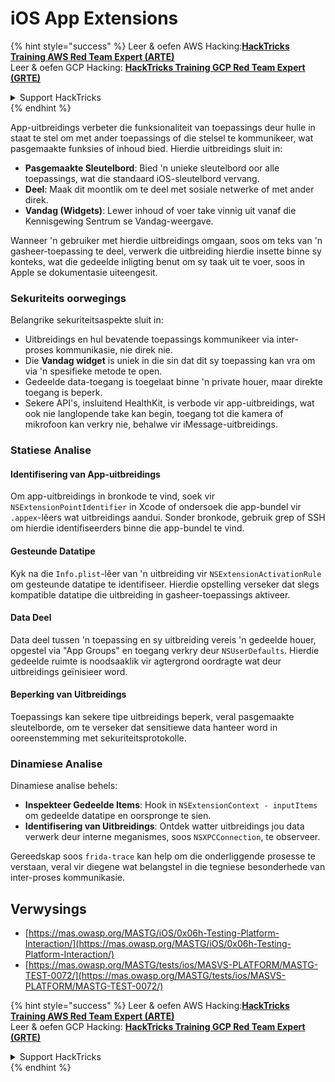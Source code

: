 # iOS App Extensions

{% hint style="success" %}
Leer & oefen AWS Hacking:<img src="/.gitbook/assets/arte.png" alt="" data-size="line">[**HackTricks Training AWS Red Team Expert (ARTE)**](https://training.hacktricks.xyz/courses/arte)<img src="/.gitbook/assets/arte.png" alt="" data-size="line">\
Leer & oefen GCP Hacking: <img src="/.gitbook/assets/grte.png" alt="" data-size="line">[**HackTricks Training GCP Red Team Expert (GRTE)**<img src="/.gitbook/assets/grte.png" alt="" data-size="line">](https://training.hacktricks.xyz/courses/grte)

<details>

<summary>Support HackTricks</summary>

* Kyk na die [**subskripsie planne**](https://github.com/sponsors/carlospolop)!
* **Sluit aan by die** 💬 [**Discord groep**](https://discord.gg/hRep4RUj7f) of die [**telegram groep**](https://t.me/peass) of **volg** ons op **Twitter** 🐦 [**@hacktricks\_live**](https://twitter.com/hacktricks\_live)**.**
* **Deel hacking truuks deur PRs in te dien na die** [**HackTricks**](https://github.com/carlospolop/hacktricks) en [**HackTricks Cloud**](https://github.com/carlospolop/hacktricks-cloud) github repos.

</details>
{% endhint %}

App-uitbreidings verbeter die funksionaliteit van toepassings deur hulle in staat te stel om met ander toepassings of die stelsel te kommunikeer, wat pasgemaakte funksies of inhoud bied. Hierdie uitbreidings sluit in:

- **Pasgemaakte Sleutelbord**: Bied 'n unieke sleutelbord oor alle toepassings, wat die standaard iOS-sleutelbord vervang.
- **Deel**: Maak dit moontlik om te deel met sosiale netwerke of met ander direk.
- **Vandag (Widgets)**: Lewer inhoud of voer take vinnig uit vanaf die Kennisgewing Sentrum se Vandag-weergave.

Wanneer 'n gebruiker met hierdie uitbreidings omgaan, soos om teks van 'n gasheer-toepassing te deel, verwerk die uitbreiding hierdie insette binne sy konteks, wat die gedeelde inligting benut om sy taak uit te voer, soos in Apple se dokumentasie uiteengesit.

### **Sekuriteits oorwegings**

Belangrike sekuriteitsaspekte sluit in:

- Uitbreidings en hul bevatende toepassings kommunikeer via inter-proses kommunikasie, nie direk nie.
- Die **Vandag widget** is uniek in die sin dat dit sy toepassing kan vra om via 'n spesifieke metode te open.
- Gedeelde data-toegang is toegelaat binne 'n private houer, maar direkte toegang is beperk.
- Sekere API's, insluitend HealthKit, is verbode vir app-uitbreidings, wat ook nie langlopende take kan begin, toegang tot die kamera of mikrofoon kan verkry nie, behalwe vir iMessage-uitbreidings.

### Statiese Analise

#### **Identifisering van App-uitbreidings**

Om app-uitbreidings in bronkode te vind, soek vir `NSExtensionPointIdentifier` in Xcode of ondersoek die app-bundel vir `.appex`-lêers wat uitbreidings aandui. Sonder bronkode, gebruik grep of SSH om hierdie identifiseerders binne die app-bundel te vind.

#### **Gesteunde Datatipe**

Kyk na die `Info.plist`-lêer van 'n uitbreiding vir `NSExtensionActivationRule` om gesteunde datatipe te identifiseer. Hierdie opstelling verseker dat slegs kompatible datatipe die uitbreiding in gasheer-toepassings aktiveer.

#### **Data Deel**

Data deel tussen 'n toepassing en sy uitbreiding vereis 'n gedeelde houer, opgestel via "App Groups" en toegang verkry deur `NSUserDefaults`. Hierdie gedeelde ruimte is noodsaaklik vir agtergrond oordragte wat deur uitbreidings geïnisieer word.

#### **Beperking van Uitbreidings**

Toepassings kan sekere tipe uitbreidings beperk, veral pasgemaakte sleutelborde, om te verseker dat sensitiewe data hanteer word in ooreenstemming met sekuriteitsprotokolle.

### Dinamiese Analise

Dinamiese analise behels:

- **Inspekteer Gedeelde Items**: Hook in `NSExtensionContext - inputItems` om gedeelde datatipe en oorspronge te sien.
- **Identifisering van Uitbreidings**: Ontdek watter uitbreidings jou data verwerk deur interne meganismes, soos `NSXPCConnection`, te observeer.

Gereedskap soos `frida-trace` kan help om die onderliggende prosesse te verstaan, veral vir diegene wat belangstel in die tegniese besonderhede van inter-proses kommunikasie.

## Verwysings
* [https://mas.owasp.org/MASTG/iOS/0x06h-Testing-Platform-Interaction/](https://mas.owasp.org/MASTG/iOS/0x06h-Testing-Platform-Interaction/)
* [https://mas.owasp.org/MASTG/tests/ios/MASVS-PLATFORM/MASTG-TEST-0072/](https://mas.owasp.org/MASTG/tests/ios/MASVS-PLATFORM/MASTG-TEST-0072/)

{% hint style="success" %}
Leer & oefen AWS Hacking:<img src="/.gitbook/assets/arte.png" alt="" data-size="line">[**HackTricks Training AWS Red Team Expert (ARTE)**](https://training.hacktricks.xyz/courses/arte)<img src="/.gitbook/assets/arte.png" alt="" data-size="line">\
Leer & oefen GCP Hacking: <img src="/.gitbook/assets/grte.png" alt="" data-size="line">[**HackTricks Training GCP Red Team Expert (GRTE)**<img src="/.gitbook/assets/grte.png" alt="" data-size="line">](https://training.hacktricks.xyz/courses/grte)

<details>

<summary>Support HackTricks</summary>

* Kyk na die [**subskripsie planne**](https://github.com/sponsors/carlospolop)!
* **Sluit aan by die** 💬 [**Discord groep**](https://discord.gg/hRep4RUj7f) of die [**telegram groep**](https://t.me/peass) of **volg** ons op **Twitter** 🐦 [**@hacktricks\_live**](https://twitter.com/hacktricks\_live)**.**
* **Deel hacking truuks deur PRs in te dien na die** [**HackTricks**](https://github.com/carlospolop/hacktricks) en [**HackTricks Cloud**](https://github.com/carlospolop/hacktricks-cloud) github repos.

</details>
{% endhint %}
